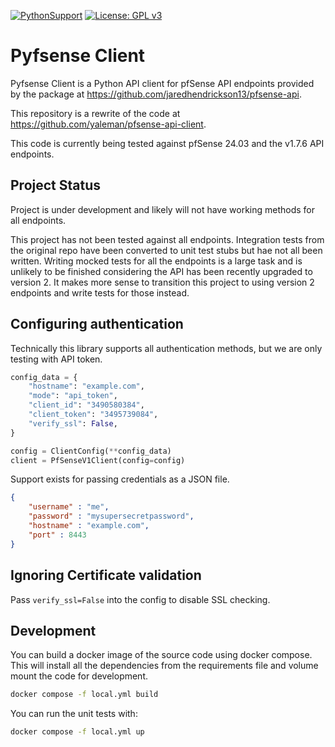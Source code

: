 [![PythonSupport][1]][1l] [![License: GPL v3][2]][2l]

# Pyfsense Client

Pyfsense Client is a Python API client for pfSense API endpoints provided by the package at https://github.com/jaredhendrickson13/pfsense-api.

This repository is a rewrite of the code at https://github.com/yaleman/pfsense-api-client.

This code is currently being tested against pfSense 24.03 and the v1.7.6 API endpoints.

## Project Status

Project is under development and likely will not have working methods for all endpoints.


This project has not been tested against all endpoints. Integration tests from the original repo have been converted
to unit test stubs but hae not all been written. Writing mocked tests for all the endpoints is a large task and is unlikely to
be finished considering the API has been recently upgraded to version 2. It makes more sense to transition this project to using
version 2 endpoints and write tests for those instead.


## Configuring authentication

Technically this library supports all authentication methods, but we are only testing with API token.

```python
config_data = {
    "hostname": "example.com",
    "mode": "api_token",
    "client_id": "3490580384",
    "client_token": "3495739084",
    "verify_ssl": False,
}

config = ClientConfig(**config_data)
client = PfSenseV1Client(config=config)
```

Support exists for passing credentials as a JSON file.

```json
{
    "username" : "me",
    "password" : "mysupersecretpassword",
    "hostname" : "example.com",
    "port" : 8443
}
```

## Ignoring Certificate validation

Pass `verify_ssl=False` into the config to disable SSL checking.


## Development

You can build a docker image of the source code using docker compose. This will install all the dependencies from the requirements file and volume mount the code for development.
```bash
docker compose -f local.yml build
```

You can run the unit tests with:
```bash
docker compose -f local.yml up
```

[1]: https://img.shields.io/badge/python-3.10+-blue.svg
[1l]: https://github.com/devinbarry/pyfsense-client
[2]: https://img.shields.io/badge/License-GPLv3-blue.svg
[2l]: https://www.gnu.org/licenses/gpl-3.0
